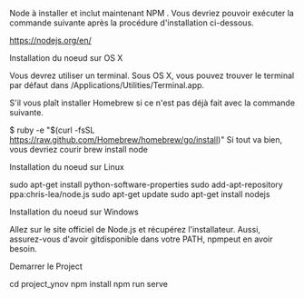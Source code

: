 Node à installer et inclut maintenant NPM . Vous devriez pouvoir exécuter la commande suivante après la procédure d'installation ci-dessous.

https://nodejs.org/en/

Installation du noeud sur OS X

Vous devrez utiliser un terminal. Sous OS X, vous pouvez trouver le terminal par défaut dans /Applications/Utilities/Terminal.app.

S'il vous plaît installer Homebrew si ce n'est pas déjà fait avec la commande suivante.

$ ruby -e "$(curl -fsSL https://raw.github.com/Homebrew/homebrew/go/install)"
Si tout va bien, vous devriez courir
brew install node

Installation du noeud sur Linux

sudo apt-get install python-software-properties
sudo add-apt-repository ppa:chris-lea/node.js
sudo apt-get update
sudo apt-get install nodejs

Installation du noeud sur Windows

Allez sur le site officiel de Node.js et récupérez l'installateur. Aussi, assurez-vous d'avoir gitdisponible dans votre PATH, npmpeut en avoir besoin.

Demarrer le Project

cd project_ynov
npm install
npm run serve
